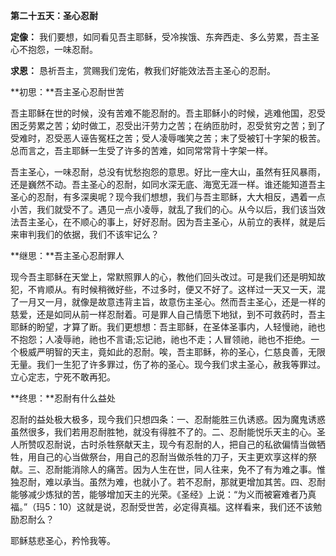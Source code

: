 **第二十五天：圣心忍耐**

**定像：** 我们要想，如同看见吾主耶稣，受冷挨饿、东奔西走、多么劳累，吾主圣心不抱怨，一味忍耐。

**求恩：** 恳祈吾主，赏赐我们宠佑，教我们好能效法吾主圣心的忍耐。

**初思：**吾主圣心忍耐世苦

吾主耶稣在世的时候，没有苦难不能忍耐的。吾主耶稣小的时候，逃难他国，忍受困乏劳累之苦；幼时做工，忍受出汗劳力之苦；在纳匝肋时，忍受贫穷之苦；到了受难时，忍受恶人诬告冤枉之苦；受人凌辱嗤笑之苦；末了受被钉十字架的极苦。总而言之，吾主耶稣一生受了许多的苦难，如同常常背十字架一样。

吾主圣心，一味忍耐，总没有忧愁抱怨的意思。好比一座大山，虽然有狂风暴雨，还是巍然不动。吾主圣心的忍耐，如同水深无底、海宽无涯一样。谁还能知道吾主圣心的忍耐，有多深奥呢？现今我们想想，我们与吾主耶稣，大大相反，遇着一点小苦，我们就受不了。遇见一点小凌辱，就乱了我们的心。从今以后，我们该当效法吾主圣心，在不顺心的事上，好好忍耐。因为吾主圣心，从前立的表样，就是后来审判我们的依据，我们不该牢记么？

**继思：**吾主圣心忍耐罪人

现今吾主耶稣在天堂上，常默照罪人的心，教他们回头改过。可是我们还是明知故犯，不肯顺从。有时候稍微好些，不过多时，便又不好了。这样过一天又一天，混了一月又一月，就像是故意违背主旨，故意伤主圣心。然而吾主圣心，还是一样的慈爱，还是如同从前一样忍耐着。可是罪人自己情愿下地狱，到不可救药时，吾主耶稣的盼望，才算了断。我们更想想：吾主耶稣，在圣体圣事内，人轻慢祂，祂也不抱怨；人凌辱祂，祂也不言语;忘记祂，祂也不走；人冒领祂，祂也不拒绝。一个极威严明智的天主，竟如此的忍耐。唉，吾主耶稣，祢的圣心，仁慈良善，无限无量。我们一生犯了许多罪过，伤了祢的圣心。现今我们求主圣心，赦我等罪过。立心定志，宁死不敢再犯。

**终思：**忍耐有什么益处

忍耐的益处极大极多，现今我们只想四条：一、忍耐能胜三仇诱惑。因为魔鬼诱惑虽然很多，我们若用忍耐胜牠，就没有得胜不了的。二、忍耐能悦乐天主的心。圣人所赞叹忍耐说，古时杀牲祭献天主，现今有忍耐的人，把自己的私欲偏情当做牺牲，用自己的心当做祭台，用自己的忍耐当做杀牲的刀子，天主更欢享这样的祭献。三、忍耐能消除人的痛苦。因为人生在世，同人往来，免不了有为难之事。惟独忍耐，难以承当。虽然为难，也就小了。若不忍耐，那就更增加其苦。四、忍耐能够减少炼狱的苦，能够增加天主的光荣。《圣经》上说：“为义而被窘难者乃真福。”（玛5：10）这就是说，忍耐受世苦，必定得真福。这样看来，我们还不该勉励忍耐么？

耶稣慈悲圣心，矜怜我等。